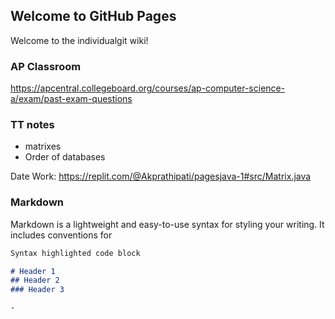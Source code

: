 ## Welcome to GitHub Pages


Welcome to the individualgit wiki!


### AP Classroom
https://apcentral.collegeboard.org/courses/ap-computer-science-a/exam/past-exam-questions 








### TT notes
- matrixes
- Order of databases





Date Work: https://replit.com/@Akprathipati/pagesjava-1#src/Matrix.java 

### Markdown

Markdown is a lightweight and easy-to-use syntax for styling your writing. It includes conventions for

```markdown
Syntax highlighted code block

# Header 1
## Header 2
### Header 3

-
